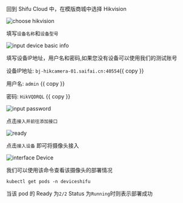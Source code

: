 回到 Shifu Cloud 中，在模版商城中选择 Hikvision

![choose hikvision](https://raw.githubusercontent.com/leepala/killercoda-shifu-demo/main/shifu-demo/images/choosehikvision.png)

填写`设备名称`和`设备型号`

![input device basic info](https://raw.githubusercontent.com/leepala/killercoda-shifu-demo/main/shifu-demo/images/inputDeviceBasicInfo.png)

填写设备IP地址，用户名和密码,如果您没有设备可以使用我们的测试账号

设备IP地址: `bj-hikcamera-01.saifai.cn:40554`{{ copy }}

用户名: `admin` {{ copy }}

密码: `HikVQDRQL` {{ copy }}

![input password](https://raw.githubusercontent.com/leepala/killercoda-shifu-demo/main/shifu-demo/images/inputPassword.png)

点击`接入并前往添加接口`

![ready](https://raw.githubusercontent.com/leepala/killercoda-shifu-demo/main/shifu-demo/images/ready.png)

点击`接入设备` 即可将摄像头接入

![interface Device](https://raw.githubusercontent.com/leepala/killercoda-shifu-demo/main/shifu-demo/images/interfaceDevice.png)

我们可以使用该命令查看该摄像头的部署情况

```
kubectl get pods -n deviceshifu
```

当该 pod 的 Ready 为`2/2` Status 为`Running`时则表示部署成功
